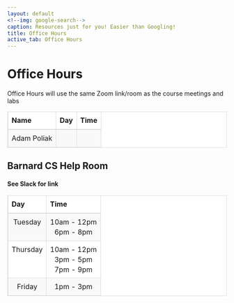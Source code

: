 ```yaml
---
layout: default
<!--img: google-search-->
caption: Resources just for you! Easier than Googling!
title: Office Hours
active_tab: Office Hours
---
```


 <style>

th {
    text-align: left
}

table > thead > tr > th, table > tbody > tr > th, table > tfoot > tr > th, table > thead > tr > td,
table > tbody > tr > td, table > tfoot > tr > td {
    padding: 8px;
    line-height: 1.42857143;
    vertical-align: top;
    border-top: 1px solid #ddd
}

table > thead > tr > th {
    vertical-align: bottom;
    border-bottom: 2px solid #ddd
}

table > caption + thead > tr:first-child > th, table > colgroup + thead > tr:first-child > th,
table > thead:first-child > tr:first-child > th, table > caption + thead > tr:first-child > td,
table > colgroup + thead > tr:first-child > td, table > thead:first-child > tr:first-child > td {
    border-top: 0
}

table > tbody + tbody {
    border-top: 2px solid #ddd
}

table {
    border: 1px solid #ddd;
    border-spacing: 0;
    border-collapse: collapse;
    background-color: #fff;
    width: 100%;
    max-width: 100%;
    margin-bottom: 20px
}

td, th {
    padding: 0
}

table > thead > tr > th, table > tbody > tr > th, table > tfoot > tr > th,
table > thead > tr > td, table > tbody > tr > td, table > tfoot > tr > td {
    border: 1px solid #ddd
}

table > thead > tr > th, table > thead > tr > td {
    border-bottom-width: 2px
}

table > tbody > tr:nth-child(odd) {
    background-color: #f9f9f9
}

</style>


# Office Hours

Office Hours will use the same Zoom link/room
as the course meetings and labs


<table>
<thead>
<tr>
<th align="center">Name</th>
<th align="center">Day</th>
<th align="center">Time</th>
</tr>
</thead>
<tbody>
<tr align="center">
<td>Adam Poliak</td>
<td align="center"></td>
<td> </td>
</tr>
</tbody>
</table>

## Barnard CS Help Room

<h4>See Slack for link</h4>

<table>
<thead>
<tr>
<th align="center">Day</th>
<th align="center">Time</th>
</tr>
</thead>
<tbody>
<tr align="center">
<td>Tuesday</td>
<td align="center">10am - 12pm <br> 6pm - 8pm</td>
</tr>
<tr align="center">
<td>Thursday</td>
<td align="center">10am - 12pm <br> 3pm - 5pm <br> 7pm - 9pm</td>
</tr>
<tr align="center">
<td>Friday</td>
<td align="center">1pm - 3pm</td>
</tr>
</tbody>
</table>


